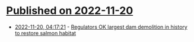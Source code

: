 # [Published on 2022-11-20](index.md)

* [2022-11-20, 04:17:21](https://news.ycombinator.com/item?id=33678185) - [Regulators OK largest dam demolition in history to restore salmon habitat](https://www.oregonlive.com/environment/2022/11/regulators-ok-largest-dam-demolition-in-history-near-oregon-california-border-to-restore-salmon-habitat.html)
